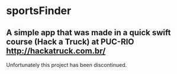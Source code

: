 # sportsFinder

## A simple app that was made in a quick swift course (Hack a Truck) at PUC-RIO http://hackatruck.com.br/ 

Unfortunately this project has been discontinued.

